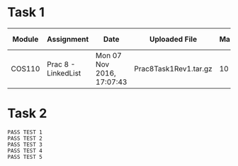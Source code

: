 # Task 1

Module | Assignment          | Date                      | Uploaded File         | Mark | User Log
------ | ------------------- | ------------------------- | --------------------- | ---- | --------
COS110 | Prac 8 - LinkedList | Mon 07 Nov 2016, 17:07:43 | Prac8Task1Rev1.tar.gz | 10   |

# Task 2

```
PASS TEST 1
PASS TEST 2
PASS TEST 3
PASS TEST 4
PASS TEST 5
```
